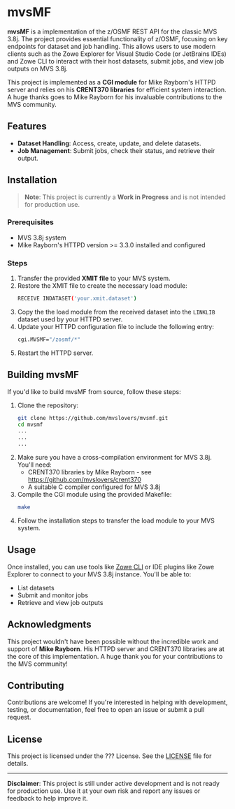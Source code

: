 
# mvsMF

**mvsMF** is a implementation of the z/OSMF REST API for the classic MVS 3.8j. The project provides essential functionality of z/OSMF, focusing on key endpoints for dataset and job handling. This allows users to use modern clients such as the Zowe Explorer for Visual Studio Code (or JetBrains IDEs) and Zowe CLI to interact with their host datasets, submit jobs, and view job outputs on MVS 3.8j.

This project is implemented as a **CGI module** for Mike Rayborn's HTTPD server and relies on his **CRENT370 libraries** for efficient system interaction. A huge thanks goes to Mike Rayborn for his invaluable contributions to the MVS community.

## Features

- **Dataset Handling**: Access, create, update, and delete datasets.
- **Job Management**: Submit jobs, check their status, and retrieve their output.

## Installation

> **Note**: This project is currently a **Work in Progress** and is not intended for production use.

### Prerequisites

- MVS 3.8j system
- Mike Rayborn's HTTPD version >= 3.3.0 installed and configured

### Steps

1. Transfer the provided **XMIT file** to your MVS system.
2. Restore the XMIT file to create the necessary load module:
   ```bash
   RECEIVE INDATASET('your.xmit.dataset') 
   ```
3. Copy the the load module from the received dataset into the `LINKLIB` dataset used by your HTTPD server.
4. Update your HTTPD configuration file to include the following entry:
   ```bash
   cgi.MVSMF="/zosmf/*"
   ```
5. Restart the HTTPD server.

## Building mvsMF

If you'd like to build mvsMF from source, follow these steps:

1. Clone the repository:
   ```bash
   git clone https://github.com/mvslovers/mvsmf.git
   cd mvsmf
   ...
   ... 
   ...
   ```
2. Make sure you have a cross-compilation environment for MVS 3.8j. You'll need:
   - CRENT370 libraries by Mike Rayborn - see https://github.com/mvslovers/crent370
   - A suitable C compiler configured for MVS 3.8j
3. Compile the CGI module using the provided Makefile:
   ```bash
   make
   ```
4. Follow the installation steps to transfer the load module to your MVS system.

## Usage

Once installed, you can use tools like [Zowe CLI](https://docs.zowe.org/stable/user-guide/cli-installcli.html) or IDE plugins like Zowe Explorer to connect to your MVS 3.8j instance. You'll be able to:

- List datasets
- Submit and monitor jobs
- Retrieve and view job outputs

## Acknowledgments

This project wouldn't have been possible without the incredible work and support of **Mike Rayborn**. His HTTPD server and CRENT370 libraries are at the core of this implementation. A huge thank you for your contributions to the MVS community!

## Contributing

Contributions are welcome! If you're interested in helping with development, testing, or documentation, feel free to open an issue or submit a pull request.

## License

This project is licensed under the ??? License. See the [LICENSE](LICENSE) file for details.

---

**Disclaimer**: This project is still under active development and is not ready for production use. Use it at your own risk and report any issues or feedback to help improve it.

